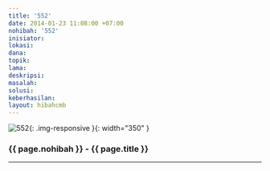```yaml
---
title: '552'
date: 2014-01-23 11:08:00 +07:00
nohibah: '552'
inisiator: 
lokasi: 
dana: 
topik: 
lama: 
deskripsi: 
masalah: 
solusi: 
keberhasilan: 
layout: hibahcmb
---
```


![552](/static/img/hibahcmb/552.png){: .img-responsive }{: width="350" }

### {{ page.nohibah }} - {{ page.title }}

---
